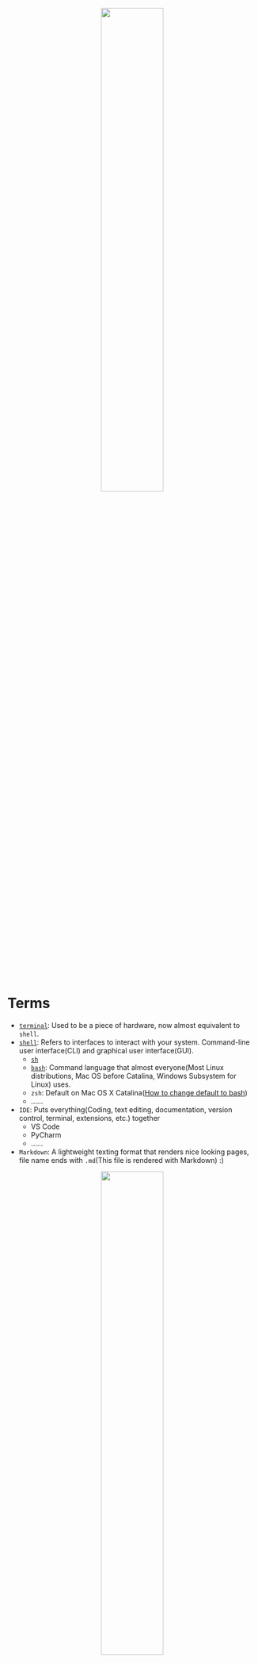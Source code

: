 <p align="center">
<img src="./imgs/google.jpg" width = 50%/>
</p>

# Terms

- [`terminal`](https://en.wikipedia.org/wiki/Computer_terminal): Used to be a piece of hardware, now almost equivalent to `shell`.
- [`shell`](https://en.wikipedia.org/wiki/Shell_(computing)): Refers to interfaces to interact with your system. Command-line user interface(CLI) and graphical user interface(GUI).
  - [`sh`](https://en.wikipedia.org/wiki/Bourne_shell)
  - [`bash`](https://en.wikipedia.org/wiki/Bash_(Unix_shell)): Command language that almost everyone(Most Linux distributions, Mac OS before Catalina, Windows Subsystem for Linux) uses.
  - `zsh`: Default on Mac OS X Catalina([How to change default to bash](https://www.howtogeek.com/444596/how-to-change-the-default-shell-to-bash-in-macos-catalina/))
  - ......
- `IDE`: Puts everything(Coding, text editing, documentation, version control, terminal, extensions, etc.) together
  - VS Code
  - PyCharm
  - ......
- `Markdown`: A lightweight texting format that renders nice looking pages, file name ends with `.md`(This file is rendered with Markdown) :)

<p align="center">
<img src="./imgs/IDE.jpg" width = 50%/>
</p>

# VC Code usage

## Left panel

Navigate through files, searching, versions, debugging, extensions.

Useful extensions: Python & Markdown.

## Main screen

Text editing, previewing

## Terminal

On top, `Terminal -> New Terminal`.
We are mainly using bash, so on up right of your VS Code there is a drop box, if it doesn't say bash, choose `Select default shell` and change to bash. 

<p align="center">
<img src="./imgs/default_0.png" width = 50%/>
</p>

If you don't see a git bash, but you have your gitbash installed, put a path to it in there.

<p align="center">
<img src="./imgs/default_1.png" width = 50%/>
</p>

# Commands

Commands has the form `<command> [args*]`, most likely this is an option: `<command> --help`

<p align="center">
<img src="./imgs/help.png" width = 50%/>
</p>

## Prior knowledge

- Directory: In Windows(or some other systems) it's called folder.
- Path: a string that tells your system how to negavite through your file system.
  - Relative path: relative to current directory.
    - `.` is the current directory, `..` is the parent directory.
  - Absolute path: starts with `/`
  - HOME: `~`, the default location you will be when starting a shell. It's like Desktop in GUI's sense.
    - Windows: `~` = `/c/Users/<username>/`
    - Linux: `~` = `/home/<username>/`
    - Mac: I am not sure :)
  - Examples:
    - `~/OneDrive/CurrentWork`
    - `/c/Users/Peter/` (Don't use Windows' path `C:\Users\Peter` in bash, it's not recognized.)
    - `./hw0-master`
    - `../../CurrentWork`
    - `../hw0-master/././`

## Directories
`pwd`: Print the path of the current working directory.
`ls`: List information about the FILEs (the current directory by default).
`cd`: Change directory, if no argument specified, goes to HOME.
`mkdir`: Make directory.
<p align="center">
<img src="./imgs/dirs.png" width = 50%/>
</p>


## Files
- `rm`: Remove, add `-r` to remove a directory.
- `cp`: Copy, add `-r` to copy a directory.
- `mv`: Move. You can move a file to it's current location with a new name to rename, so there is no command for rename.
<p align="center">
<img src="./imgs/files.png" width = 50%/>
</p>

## Others

- `clear`: Clear your bash.
- `history`: Show your previous commands.
- `git`: Version control. `git clone` is basically downloading something, with few more extra things you don't need to worry about.
- `python3` / `python`
- `exit`: Quit current bash.

<p align="center">
<img src="./imgs/doc.png" width = 50%/>
</p>


# Quick tips

- Use `Tab` to auto-fill your command. Doublt `Tab` to show all possible ways to fill it.
- `Ctrl + C` terminates current command, `Ctrl + Shift + C/V` is copy/paste.
- `Ctrl + R` to search previous commands.
- Use `left/right` to move cursor by a character, use `Ctrl + left/right` to move cursor by a word, **use `up/down` to show previous commands**.

# Conclusion

- Terminal(shell) is a command-line interface with your system, most of you use `bash`.
- VS Code is an IDE, not terminal. We demostrated certain usage of VS Code
- Use `<command> --help` to find help information.
- Serval commands: `pwd`, `ls`, `cd`, `mkdir`, `cp`, `mv`, etc...

<p align="center">
<img src="./imgs/covid.jpg"/>
</p>